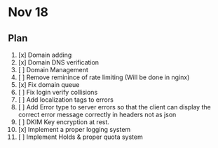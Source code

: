 # Nov 18

## Plan

1. [x] Domain adding
2. [x] Domain DNS verification
3. [ ] Domain Management
4. [ ] Remove reminince of rate limiting (Will be done in nginx)
5. [x] Fix domain queue
6. [ ] Fix login verify collisions
7. [ ] Add localization tags to errors
8. [ ] Add Error type to server errors so that the client can display the correct error message correctly in headers not as json
9. [ ] DKIM Key encryption at rest.
10. [x] Implement a proper logging system
11. [ ] Implement Holds & proper quota system